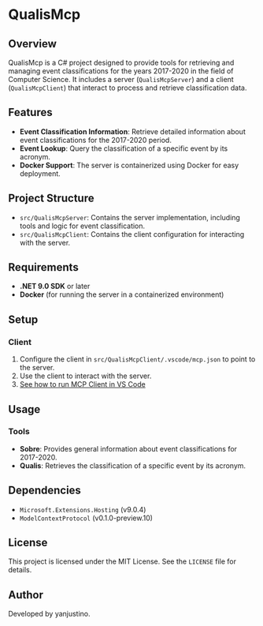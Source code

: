 # QualisMcp

## Overview

QualisMcp is a C# project designed to provide tools for retrieving and managing event classifications for the years 2017-2020 in the field of Computer Science. It includes a server (`QualisMcpServer`) and a client (`QualisMcpClient`) that interact to process and retrieve classification data.

## Features

- **Event Classification Information**: Retrieve detailed information about event classifications for the 2017-2020 period.
- **Event Lookup**: Query the classification of a specific event by its acronym.
- **Docker Support**: The server is containerized using Docker for easy deployment.

## Project Structure

- `src/QualisMcpServer`: Contains the server implementation, including tools and logic for event classification.
- `src/QualisMcpClient`: Contains the client configuration for interacting with the server.

## Requirements

- **.NET 9.0 SDK** or later
- **Docker** (for running the server in a containerized environment)

## Setup

### Client

1. Configure the client in `src/QualisMcpClient/.vscode/mcp.json` to point to the server.
2. Use the client to interact with the server.
3. [See how to run MCP Client in VS Code](https://devblogs.microsoft.com/dotnet/build-a-model-context-protocol-mcp-server-in-csharp/#configure-and-run-in-vs-code)

## Usage

### Tools

- **Sobre**: Provides general information about event classifications for 2017-2020.
- **Qualis**: Retrieves the classification of a specific event by its acronym.

## Dependencies

- `Microsoft.Extensions.Hosting` (v9.0.4)
- `ModelContextProtocol` (v0.1.0-preview.10)

## License

This project is licensed under the MIT License. See the `LICENSE` file for details.

## Author

Developed by yanjustino.
